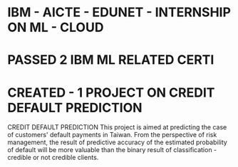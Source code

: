# IBM - AICTE - EDUNET - INTERNSHIP ON ML - CLOUD

# PASSED 2 IBM ML RELATED CERTI 

# CREATED - 1 PROJECT ON CREDIT DEFAULT PREDICTION 

CREDIT DEFAULT PREDICTION
This project is aimed at predicting the case of customers' default payments in Taiwan.
From the perspective of risk management, the result of predictive accuracy of the estimated probability of default will be more valuable
than the binary result of classification - credible or not credible clients.
